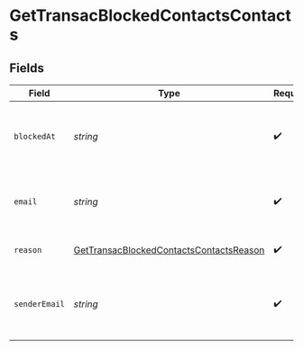 # GetTransacBlockedContactsContacts


## Fields

| Field                                                                                                     | Type                                                                                                      | Required                                                                                                  | Description                                                                                               | Example                                                                                                   |
| --------------------------------------------------------------------------------------------------------- | --------------------------------------------------------------------------------------------------------- | --------------------------------------------------------------------------------------------------------- | --------------------------------------------------------------------------------------------------------- | --------------------------------------------------------------------------------------------------------- |
| `blockedAt`                                                                                               | *string*                                                                                                  | :heavy_check_mark:                                                                                        | Date when the contact was blocked or unsubscribed on                                                      | 2017-05-01T12:30:00Z                                                                                      |
| `email`                                                                                                   | *string*                                                                                                  | :heavy_check_mark:                                                                                        | Email address of the blocked or unsubscribed contact                                                      | john.smith@example.com                                                                                    |
| `reason`                                                                                                  | [GetTransacBlockedContactsContactsReason](../../models/shared/gettransacblockedcontactscontactsreason.md) | :heavy_check_mark:                                                                                        | Reason for blocking / unsubscribing                                                                       |                                                                                                           |
| `senderEmail`                                                                                             | *string*                                                                                                  | :heavy_check_mark:                                                                                        | Sender email address of the blocked or unsubscribed contact                                               | john.smith@example.com                                                                                    |